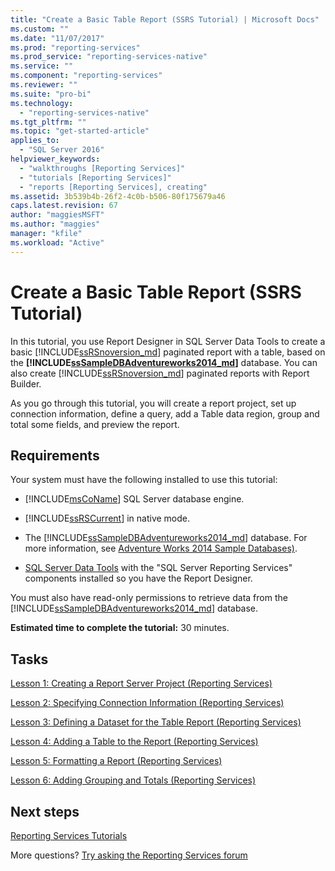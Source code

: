 ```yaml
---
title: "Create a Basic Table Report (SSRS Tutorial) | Microsoft Docs"
ms.custom: ""
ms.date: "11/07/2017"
ms.prod: "reporting-services"
ms.prod_service: "reporting-services-native"
ms.service: ""
ms.component: "reporting-services"
ms.reviewer: ""
ms.suite: "pro-bi"
ms.technology: 
  - "reporting-services-native"
ms.tgt_pltfrm: ""
ms.topic: "get-started-article"
applies_to: 
  - "SQL Server 2016"
helpviewer_keywords: 
  - "walkthroughs [Reporting Services]"
  - "tutorials [Reporting Services]"
  - "reports [Reporting Services], creating"
ms.assetid: 3b539b4b-26f2-4c0b-b506-80f175679a46
caps.latest.revision: 67
author: "maggiesMSFT"
ms.author: "maggies"
manager: "kfile"
ms.workload: "Active"
---
```


# Create a Basic Table Report (SSRS Tutorial)

In this tutorial, you use Report Designer in SQL Server Data Tools to create a basic [!INCLUDE[ssRSnoversion_md](../includes/ssrsnoversion-md.md)] paginated report with a table, based on the **[!INCLUDE[ssSampleDBAdventureworks2014_md](../includes/sssampledbadventureworks2014-md.md)]** database. You can also create [!INCLUDE[ssRSnoversion_md](../includes/ssrsnoversion-md.md)] paginated reports with Report Builder. 

As you go through this tutorial, you will create a report project, set up connection information, define a query, add a Table data region, group and total some fields, and preview the report.  
  
## Requirements  
Your system must have the following installed to use this tutorial:  
  
-   [!INCLUDE[msCoName](../includes/msconame-md.md)] SQL Server database engine.  
  
-   [!INCLUDE[ssRSCurrent](../includes/ssrscurrent-md.md)] in native mode.  
  
-   The [!INCLUDE[ssSampleDBAdventureworks2014_md](../includes/sssampledbadventureworks2014-md.md)] database.  For more information, see [Adventure Works 2014 Sample Databases)](https://github.com/Microsoft/sql-server-samples/releases).  
  
 -   [SQL Server Data Tools](../ssdt/download-sql-server-data-tools-ssdt.md) with the "SQL Server Reporting Services" components installed so you have the Report Designer.    
  
You must also have read-only permissions to retrieve data from the [!INCLUDE[ssSampleDBAdventureworks2014_md](../includes/sssampledbadventureworks2014-md.md)] database.

**Estimated time to complete the tutorial:** 30 minutes.
  
## Tasks  
[Lesson 1: Creating a Report Server Project &#40;Reporting Services&#41;](../reporting-services/lesson-1-creating-a-report-server-project-reporting-services.md)  
  
[Lesson 2: Specifying Connection Information &#40;Reporting Services&#41;](../reporting-services/lesson-2-specifying-connection-information-reporting-services.md)  
  
[Lesson 3: Defining a Dataset for the Table Report &#40;Reporting Services&#41;](../reporting-services/lesson-3-defining-a-dataset-for-the-table-report-reporting-services.md)  
  
[Lesson 4: Adding a Table to the Report &#40;Reporting Services&#41;](../reporting-services/lesson-4-adding-a-table-to-the-report-reporting-services.md)  
  
[Lesson 5: Formatting a Report &#40;Reporting Services&#41;](../reporting-services/lesson-5-formatting-a-report-reporting-services.md)  
  
[Lesson 6: Adding Grouping and Totals &#40;Reporting Services&#41;](../reporting-services/lesson-6-adding-grouping-and-totals-reporting-services.md)  

## Next steps

[Reporting Services Tutorials](../reporting-services/reporting-services-tutorials-ssrs.md)  

More questions? [Try asking the Reporting Services forum](http://go.microsoft.com/fwlink/?LinkId=620231)
